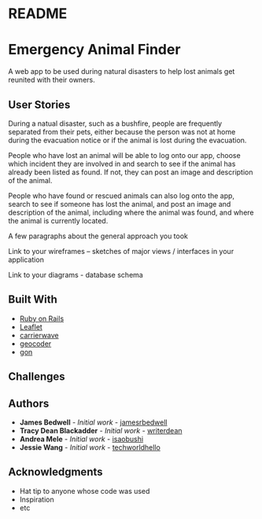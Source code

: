 # README

# Emergency Animal Finder

A web app to be used during natural disasters to help lost animals get reunited with their owners.

## User Stories

During a natual disaster, such as a bushfire, people are frequently separated from their pets, either because the person was not at home during the evacuation notice or if the animal is lost during the evacuation. 

People who have lost an animal will be able to log onto our app, choose which incident they are involved in and search to see if the animal has already been listed as found.  If not, they can post an image and description of the animal.  

People who have found or rescued animals can also log onto the app, search to see if someone has lost the animal, and post an image and description of the animal, including where the animal was found, and where the animal is currently located.

A few paragraphs about the general approach you took

Link to your wireframes – sketches of major views / interfaces in your application

Link to your diagrams - database schema

## Built With

* [Ruby on Rails](https://guides.rubyonrails.org/)
* [Leaflet](https://leafletjs.com/)
* [carrierwave](https://rubygems.org/gems/carrierwave)
* [geocoder](https://rubygems.org/gems/geocoder)
* [gon](https://rubygems.org/gems/gon/versions/6.0.1)

## Challenges

## Authors

* **James Bedwell** - *Initial work* - [jamesrbedwell](https://github.com/jamesrbedwell)
* **Tracy Dean Blackadder** - *Initial work* - [writerdean](https://github.com/writerdean)
* **Andrea Mele** - *Initial work* - [isaobushi](https://github.com/isaobushi)
* **Jessie Wang** - *Initial work* - [techworldhello](https://github.com/techworldhello)

## Acknowledgments

* Hat tip to anyone whose code was used
* Inspiration
* etc